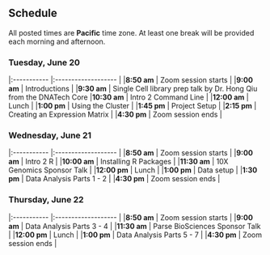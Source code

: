 ## Schedule

All posted times are **Pacific** time zone. At least one break will be provided each morning and afternoon.

### Tuesday, June 20

|:----------- |:------------------- |
|**8:50 am**  | Zoom session starts |
|**9:00 am**  | Introductions |
|**9:30 am**  | Single Cell library prep talk by Dr. Hong Qiu from the DNATech Core
|**10:30 am**  | Intro 2 Command Line |
|**12:00 am**  | Lunch |
|**1:00 pm**  | Using the Cluster |
|**1:45 pm**  | Project Setup |
|**2:15 pm**  | Creating an Expression Matrix |
|**4:30 pm** | Zoom session ends |

### Wednesday, June 21

|:----------- |:------------------- |
|**8:50 am**  | Zoom session starts |
|**9:00 am**  | Intro 2 R |
|**10:00 am**  | Installing R Packages |
|**11:30 am**  | 10X Genomics Sponsor Talk |
|**12:00 pm**  | Lunch |
|**1:00 pm**  | Data setup |
|**1:30 pm**   | Data Analysis Parts 1 - 2  |
|**4:30 pm** | Zoom session ends |

### Thursday, June 22

|:----------- |:------------------- |
|**8:50 am**  | Zoom session starts |
|**9:00 am**   | Data Analysis Parts 3 - 4  |
|**11:30 am**  | Parse BioSciences Sponsor Talk |
|**12:00 pm**  | Lunch |
|**1:00 pm**   | Data Analysis Parts 5 - 7  |
|**4:30 pm** | Zoom session ends |
